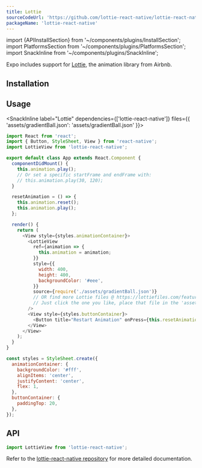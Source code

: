 ```yaml
---
title: Lottie
sourceCodeUrl: 'https://github.com/lottie-react-native/lottie-react-native'
packageName: 'lottie-react-native'
---
```


import {APIInstallSection} from '~/components/plugins/InstallSection';
import PlatformsSection from '~/components/plugins/PlatformsSection';
import SnackInline from '~/components/plugins/SnackInline';

Expo includes support for [Lottie](https://airbnb.design/lottie/), the animation library from Airbnb.

<PlatformsSection android emulator ios simulator />

## Installation

<APIInstallSection href="https://github.com/lottie-react-native/lottie-react-native" />

## Usage

<SnackInline
label="Lottie"
dependencies={['lottie-react-native']}
files={{
    'assets/gradientBall.json': 'assets/gradientBall.json'
  }}>

```js
import React from 'react';
import { Button, StyleSheet, View } from 'react-native';
import LottieView from 'lottie-react-native';

export default class App extends React.Component {
  componentDidMount() {
    this.animation.play();
    // Or set a specific startFrame and endFrame with:
    // this.animation.play(30, 120);
  }

  resetAnimation = () => {
    this.animation.reset();
    this.animation.play();
  };

  render() {
    return (
      <View style={styles.animationContainer}>
        <LottieView
          ref={animation => {
            this.animation = animation;
          }}
          style={{
            width: 400,
            height: 400,
            backgroundColor: '#eee',
          }}
          source={require('./assets/gradientBall.json')}
          // OR find more Lottie files @ https://lottiefiles.com/featured
          // Just click the one you like, place that file in the 'assets' folder to the left, and replace the above 'require' statement
        />
        <View style={styles.buttonContainer}>
          <Button title="Restart Animation" onPress={this.resetAnimation} />
        </View>
      </View>
    );
  }
}

const styles = StyleSheet.create({
  animationContainer: {
    backgroundColor: '#fff',
    alignItems: 'center',
    justifyContent: 'center',
    flex: 1,
  },
  buttonContainer: {
    paddingTop: 20,
  },
});
```

</SnackInline>

## API

```javascript
import LottieView from 'lottie-react-native';
```

Refer to the [lottie-react-native repository](https://github.com/lottie-react-native/lottie-react-native#usage) for more detailed documentation.
